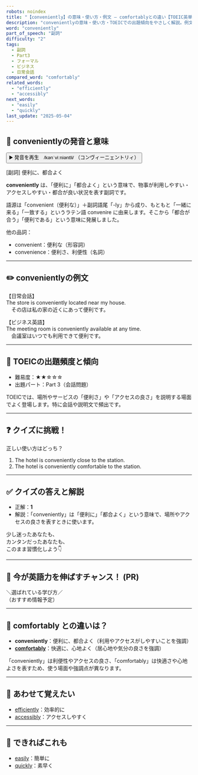 ```yaml
---
robots: noindex
title: "【conveniently】の意味・使い方・例文 ― comfortablyとの違い【TOEIC英単語】"
description: "convenientlyの意味・使い方・TOEICでの出題傾向をやさしく解説。例文・クイズ付きでcomfortablyとの違いもわかりやすく学べます。"
word: "conveniently"
part_of_speech: "副詞"
difficulty: "2"
tags:
  - 副詞
  - Part3
  - フォーマル
  - ビジネス
  - 日常会話
compared_word: "comfortably"
related_words:
  - "efficiently"
  - "accessibly"
next_words:
  - "easily"
  - "quickly"
last_update: "2025-05-04"
---
```


## 🔰 convenientlyの発音と意味

<button class="play-audio" onclick="playTTS('conveniently')">
  <span class="play-audio-main">
    ▶️ 発音を再生　/kənˈviːniəntli/
  </span>
  <span class="play-audio-sub">
    （コンヴィーニェントリィ）
  </span>
</button>

[副詞] 便利に、都合よく

**conveniently** は、「便利に」「都合よく」という意味で、物事が利用しやすい・アクセスしやすい・都合が良い状況を表す副詞です。

語源は「convenient（便利な）」＋副詞語尾「-ly」から成り、もともと「一緒に来る」「一致する」というラテン語 convenire に由来します。そこから「都合が合う」「便利である」という意味に発展しました。

他の品詞：  
- convenient：便利な（形容詞）
- convenience：便利さ、利便性（名詞）

---

## ✏️ convenientlyの例文

【日常会話】  
The store is conveniently located near my house.  
　その店は私の家の近くにあって便利です。

【ビジネス英語】  
The meeting room is conveniently available at any time.  
　会議室はいつでも利用できて便利です。

---

## 🎯 TOEICの出題頻度と傾向

- 難易度：★★☆☆☆
- 出題パート：Part 3（会話問題）

TOEICでは、場所やサービスの「便利さ」や「アクセスの良さ」を説明する場面でよく登場します。特に会話や説明文で頻出です。

---

## ❓ クイズに挑戦！

正しい使い方はどっち？

1. The hotel is conveniently close to the station.  
2. The hotel is conveniently comfortable to the station.

---

## ✅ クイズの答えと解説

- 正解：**1**
- 解説：「conveniently」は「便利に」「都合よく」という意味で、場所やアクセスの良さを表すときに使います。

少し迷ったあなたも、  
カンタンだったあなたも、  
このまま習慣化しよう👇️

---

## 🚀 今が英語力を伸ばすチャンス！ (PR)

<div class="info-center">
＼選ばれている学び方／<br>  
（おすすめ情報予定）
</div>

---

## 🤔  comfortably との違いは？

- **conveniently**：便利に、都合よく（利用やアクセスがしやすいことを強調）
- **[comfortably](/word/comfortably/)**：快適に、心地よく（居心地や気分の良さを強調）

「conveniently」は利便性やアクセスの良さ、「comfortably」は快適さや心地よさを表すため、使う場面や強調点が異なります。

---

## 🧩 あわせて覚えたい

- [efficiently](/word/efficiently/)：効率的に
- [accessibly](/word/accessibly/)：アクセスしやすく

---

## 📖 できればこれも

- [easily](/word/easily/)：簡単に
- [quickly](/word/quickly/)：素早く

<!-- cvid: aid29_bid31 -->
